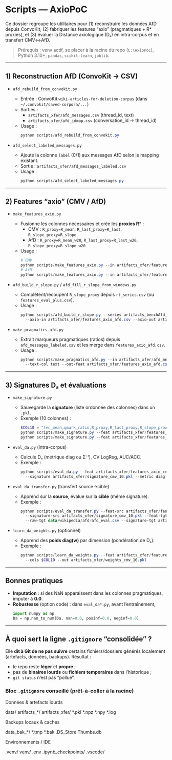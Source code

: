 # Scripts — AxioPoC

Ce dossier regroupe les utilitaires pour (1) reconstruire les données AfD depuis ConvoKit,
(2) fabriquer les features “axio” (pragmatiques + R* proxies), et (3) évaluer la Distance
axiologique (Dₐ) en intra-corpus et en transfert CMV↔AfD.

> Prérequis : venv actif, se placer à la racine du repo (`C:\AxioPoC`), Python 3.10+,
> `pandas`, `scikit-learn`, `joblib`.

---

## 1) Reconstruction AfD (ConvoKit → CSV)

- `afd_rebuild_from_convokit.py`
  - Entrée : ConvoKit `wiki-articles-for-deletion-corpus` (dans `~/.convokit/saved-corpora/...`)
  - Sorties :
    - `artifacts_xfer/afd_messages.csv` (thread_id, text)
    - `artifacts_xfer/afd_idmap.csv` (conversation_id → thread_id)
  - Usage :
    ```powershell
    python scripts/afd_rebuild_from_convokit.py
    ```

- `afd_select_labeled_messages.py`
  - Ajoute la colonne `label` (0/1) aux messages AfD selon le mapping existant.
  - Sortie : `artifacts_xfer/afd_messages_labeled.csv`
  - Usage :
    ```powershell
    python scripts/afd_select_labeled_messages.py
    ```

---

## 2) Features “axio” (CMV / AfD)

- `make_features_axio.py`
  - Fusionne les colonnes nécessaires et crée les **proxies R*** :
    - CMV : `R_proxy=R_mean`, `R_last_proxy=R_last`, `R_slope_proxy=R_slope`
    - AfD : `R_proxy=R_mean_w20`, `R_last_proxy=R_last_w20`, `R_slope_proxy=R_slope_w20`
  - Usage :
    ```powershell
    # CMV
    python scripts/make_features_axio.py --in artifacts_xfer/features_cmv_lenqR.csv --out artifacts_xfer/features_axio_cmv.csv
    # AfD
    python scripts/make_features_axio.py --in artifacts_xfer/features_afd_lenqR.csv --out artifacts_xfer/features_axio_afd.csv
    ```

- `afd_build_r_slope.py` / `afd_fill_r_slope_from_windows.py`
  - Complètent/recoupent `R_slope_proxy` depuis `rt_series.csv` (ou `features_eval_plus.csv`).
  - Usage :
    ```powershell
    python scripts/afd_build_r_slope.py --series artifacts_benchAfd_vader_w20/rt_series.csv `
      --axio-in artifacts_xfer/features_axio_afd.csv --axio-out artifacts_xfer/features_axio_afd.csv
    ```

- `make_pragmatics_afd.py`
  - Extrait marqueurs pragmatiques (ratios) depuis `afd_messages_labeled.csv`
    et les merge dans `features_axio_afd.csv`.
  - Usage :
    ```powershell
    python scripts/make_pragmatics_afd.py --in artifacts_xfer/afd_messages_labeled.csv `
      --text-col text --out-feat artifacts_xfer/features_axio_afd.csv
    ```

---

## 3) Signatures Dₐ et évaluations

- `make_signature.py`
  - Sauvegarde la **signature** (liste ordonnée des colonnes) dans un `.pkl`.
  - Exemple (10 colonnes) :
    ```powershell
    $COL10 = "len_mean,qmark_ratio,R_proxy,R_last_proxy,R_slope_proxy,polite_ratio,hedge_ratio,you_i_ratio,agree_markers,neg_markers"
    python scripts/make_signature.py --feat artifacts_xfer/features_axio_cmv.csv --out artifacts_xfer/signature_cmv_10.pkl --cols $COL10
    python scripts/make_signature.py --feat artifacts_xfer/features_axio_afd.csv --out artifacts_xfer/signature_afd_10.pkl --cols $COL10
    ```

- `eval_da.py` (intra-corpus)
  - Calcule Dₐ (métrique diag ou Σ⁻¹), CV LogReg, AUC/ACC.
  - Exemple :
    ```powershell
    python scripts/eval_da.py --feat artifacts_xfer/features_axio_cmv.csv --raw data/convokit/cmv/cmv_balanced.csv `
      --signature artifacts_xfer/signature_cmv_10.pkl --metric diag --cv 5 --reps 3
    ```

- `eval_da_transfer.py` (transfert source→cible)
  - Apprend sur la **source**, évalue sur la **cible** (même signature).
  - Exemple :
    ```powershell
    python scripts/eval_da_transfer.py --feat-src artifacts_xfer/features_axio_cmv.csv --raw-src data/convokit/cmv/cmv_balanced.csv `
      --signature-src artifacts_xfer/signature_cmv_10.pkl --feat-tgt artifacts_xfer/features_axio_afd.csv `
      --raw-tgt data/wikipedia/afd/afd_eval.csv --signature-tgt artifacts_xfer/signature_afd_10.pkl --metric diag
    ```

- `learn_da_weights.py` (optionnel)
  - Apprend des **poids diag(w)** par dimension (pondération de Dₐ).
  - Exemple :
    ```powershell
    python scripts/learn_da_weights.py --feat artifacts_xfer/features_axio_cmv.csv --raw data/convokit/cmv/cmv_balanced.csv `
      --cols $COL10 --out artifacts_xfer/weights_cmv_10.pkl
    ```

---

## Bonnes pratiques

- **Imputation** : si des NaN apparaissent dans les colonnes pragmatiques, imputer à **0.0**.
- **Robustesse** (option code) : dans `eval_da*.py`, avant l’entraînement,
  ```python
  import numpy as np
  Da = np.nan_to_num(Da, nan=0.0, posinf=0.0, neginf=0.0)


---

## À quoi sert la ligne `.gitignore` “consolidée” ?

Elle **dit à Git de ne pas suivre** certains fichiers/dossiers générés localement
(artefacts, données, backups). Résultat :
- le repo reste **léger** et **propre** ;
- pas de **binaires lourds** ou **fichiers temporaires** dans l’historique ;
- `git status` n’est pas “pollué”.

### Bloc `.gitignore` conseillé (prêt-à-coller à la racine)

Données & artefacts lourds

data/
artifacts_*/
artifacts_xfer/
*.pkl
*.npz
*.npy
*.log

Backups locaux & caches

data_bak_*/
*.tmp
*.bak
.DS_Store
Thumbs.db

Environnements / IDE

.venv/
venv/
.env
.ipynb_checkpoints/
.vscode/